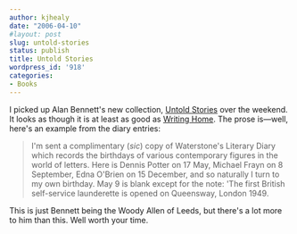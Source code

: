 ```yaml
---
author: kjhealy
date: "2006-04-10"
#layout: post
slug: untold-stories
status: publish
title: Untold Stories
wordpress_id: '918'
categories:
- Books
---
```


I picked up Alan Bennett's new collection, [Untold Stories](http://www.amazon.com/exec/obidos/ASIN/0374281033/ref=nosim/kieranhealysw-20) over the weekend. It looks as though it is at least as good as [Writing Home](http://www.amazon.com/exec/obidos/ASIN/0312422571/ref=nosim/kieranhealysw-20). The prose is—well, here's an example from the diary entries:

> I'm sent a complimentary (*sic*) copy of Waterstone's Literary Diary which records the birthdays of various contemporary figures in the world of letters. Here is Dennis Potter on 17 May, Michael Frayn on 8 September, Edna O'Brien on 15 December, and so naturally I turn to my own birthday. May 9 is blank except for the note: 'The first British self-service launderette is opened on Queensway, London 1949.

This is just Bennett being the Woody Allen of Leeds, but there's a lot more to him than this. Well worth your time.
